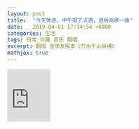 ```yaml
---
layout: post
title:  "今天休息，中午喝了点酒，酒后高歌一曲"
date:   2019-04-01 17:14:54 +0800
categories: 生活  
tags: 日常 兴趣 音乐 翻唱
excerpt: 翻唱 张学友版本《万水千山纵横》	
mathjax: true
---
```


<iframe src="https://onedrive.live.com/embed?cid=5B8BF3AF13C813A3&resid=5B8BF3AF13C813A3%2111810&authkey=ALzNqnc5XQk0x7Q" width="98" height="120" frameborder="0" scrolling="no"></iframe>

